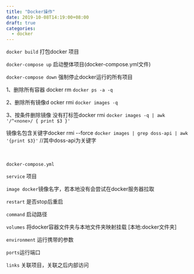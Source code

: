 ```yaml
---
title: "Docker操作"
date: 2019-10-08T14:19:00+08:00
draft: true
categories:
  - docker
---
```

<!--more-->

`docker build` 打包docker 项目

`docker-compose up` 启动整体项目(docker-compose.yml文件)

`docker-compose down` 强制停止docker运行的所有项目

1、删除所有容器 docker rm `docker ps -a -q`


2、删除所有镜像d ocker rmi `docker images -q`

3、按条件删除镜像 没有打标签docker rmi `docker images -q | awk '/^<none>/ { print $3 }'`

镜像名包含关键字docker rmi --force `docker images | grep doss-api | awk '{print $3}'`    //其中doss-api为关键字

　

`docker-compose.yml`

`service` 项目

`image docker`镜像名字，若本地没有会尝试在docker服务器拉取

`restart` 是否stop后重启

`command` 启动路径

`volumes` 将docker容器文件夹与本地文件夹映射挂载 [本地:docker文件夹]

`environment` 运行携带的参数

`ports`运行端口

`links` 关联项目，关联之后内部访问
